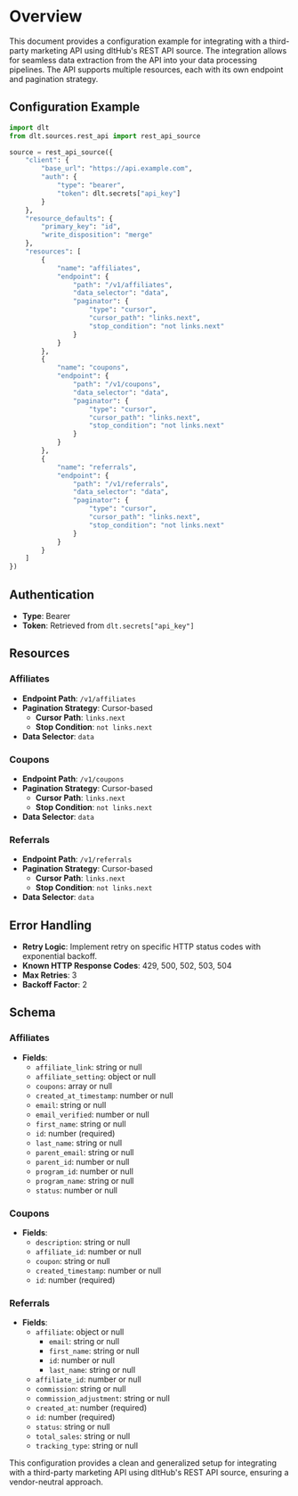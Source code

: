 # Overview

This document provides a configuration example for integrating with a third-party marketing API using dltHub's REST API source. The integration allows for seamless data extraction from the API into your data processing pipelines. The API supports multiple resources, each with its own endpoint and pagination strategy.

## Configuration Example

```python
import dlt
from dlt.sources.rest_api import rest_api_source

source = rest_api_source({
    "client": {
        "base_url": "https://api.example.com",
        "auth": {
            "type": "bearer",
            "token": dlt.secrets["api_key"]
        }
    },
    "resource_defaults": {
        "primary_key": "id",
        "write_disposition": "merge"
    },
    "resources": [
        {
            "name": "affiliates",
            "endpoint": {
                "path": "/v1/affiliates",
                "data_selector": "data",
                "paginator": {
                    "type": "cursor",
                    "cursor_path": "links.next",
                    "stop_condition": "not links.next"
                }
            }
        },
        {
            "name": "coupons",
            "endpoint": {
                "path": "/v1/coupons",
                "data_selector": "data",
                "paginator": {
                    "type": "cursor",
                    "cursor_path": "links.next",
                    "stop_condition": "not links.next"
                }
            }
        },
        {
            "name": "referrals",
            "endpoint": {
                "path": "/v1/referrals",
                "data_selector": "data",
                "paginator": {
                    "type": "cursor",
                    "cursor_path": "links.next",
                    "stop_condition": "not links.next"
                }
            }
        }
    ]
})
```

## Authentication

- **Type**: Bearer
- **Token**: Retrieved from `dlt.secrets["api_key"]`

## Resources

### Affiliates

- **Endpoint Path**: `/v1/affiliates`
- **Pagination Strategy**: Cursor-based
  - **Cursor Path**: `links.next`
  - **Stop Condition**: `not links.next`
- **Data Selector**: `data`

### Coupons

- **Endpoint Path**: `/v1/coupons`
- **Pagination Strategy**: Cursor-based
  - **Cursor Path**: `links.next`
  - **Stop Condition**: `not links.next`
- **Data Selector**: `data`

### Referrals

- **Endpoint Path**: `/v1/referrals`
- **Pagination Strategy**: Cursor-based
  - **Cursor Path**: `links.next`
  - **Stop Condition**: `not links.next`
- **Data Selector**: `data`

## Error Handling

- **Retry Logic**: Implement retry on specific HTTP status codes with exponential backoff.
- **Known HTTP Response Codes**: 429, 500, 502, 503, 504
- **Max Retries**: 3
- **Backoff Factor**: 2

## Schema

### Affiliates

- **Fields**:
  - `affiliate_link`: string or null
  - `affiliate_setting`: object or null
  - `coupons`: array or null
  - `created_at_timestamp`: number or null
  - `email`: string or null
  - `email_verified`: number or null
  - `first_name`: string or null
  - `id`: number (required)
  - `last_name`: string or null
  - `parent_email`: string or null
  - `parent_id`: number or null
  - `program_id`: number or null
  - `program_name`: string or null
  - `status`: number or null

### Coupons

- **Fields**:
  - `description`: string or null
  - `affiliate_id`: number or null
  - `coupon`: string or null
  - `created_timestamp`: number or null
  - `id`: number (required)

### Referrals

- **Fields**:
  - `affiliate`: object or null
    - `email`: string or null
    - `first_name`: string or null
    - `id`: number or null
    - `last_name`: string or null
  - `affiliate_id`: number or null
  - `commission`: string or null
  - `commission_adjustment`: string or null
  - `created_at`: number (required)
  - `id`: number (required)
  - `status`: string or null
  - `total_sales`: string or null
  - `tracking_type`: string or null

This configuration provides a clean and generalized setup for integrating with a third-party marketing API using dltHub's REST API source, ensuring a vendor-neutral approach.